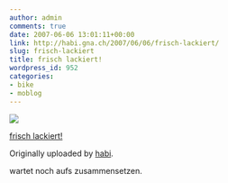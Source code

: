 ```yaml
---
author: admin
comments: true
date: 2007-06-06 13:01:11+00:00
link: http://habi.gna.ch/2007/06/06/frisch-lackiert/
slug: frisch-lackiert
title: frisch lackiert!
wordpress_id: 952
categories:
- bike
- moblog
---
```



 [![](http://farm2.static.flickr.com/1187/533528848_90c4163465_m.jpg)](http://www.flickr.com/photos/habi/533528848/)
   

 
  [frisch lackiert!](http://www.flickr.com/photos/habi/533528848/)
    

  Originally uploaded by [habi](http://www.flickr.com/people/habi/).
 



wartet noch aufs zusammensetzen.
  

